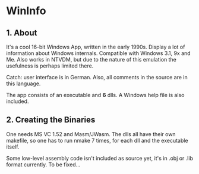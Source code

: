 
# WinInfo

## 1. About

 It's a cool 16-bit Windows App, written in the early 1990s. Display a lot of
 information about Windows internals. Compatible with Windows 3.1, 9x and Me.
 Also works in NTVDM, but due to the nature of this emulation the usefulness is
 perhaps limited there.

 Catch: user interface is in German. Also, all comments in the source are in
 this language.

 The app consists of an executable and **6** dlls. A Windows help file is also
 included.


## 2. Creating the Binaries

 One needs MS VC 1.52 and Masm/JWasm. The dlls all have their own makefile, so
 one has to run nmake 7 times, for each dll and the executable itself.

 Some low-level assembly code isn't included as source yet, it's in .obj or
 .lib format currently. To be fixed...

